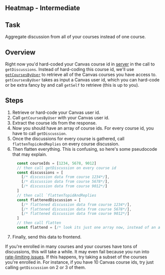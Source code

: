 ## Heatmap - Intermediate

## Task
Aggregate discussion from all of your courses instead of one course.

## Overview
Right now you'd hard-coded your Canvas course id in [server](../../../backend/server.js) in the call to `getDiscussions`. Instead of hard-coding this course id, we'll use [`getCoursesByUser`](https://github.com/ubccapico/node-canvas-api/blob/master/src/getCoursesByUser.js) to retrieve all of the Canvas courses you have access to. `getCoursesByUser` takes as input a Canvas user id, which you can hard-code or be extra fancy by and call `getSelf` to retrieve (this is up to you). 

## Steps
1. Retrieve or hard-code your Canvas user id.
1. Call `getCoursesByUser` with your Canvas user id. 
1. Extract the course ids from the response.
1. Now you should have an array of course ids. For every course id, you have to call `getDiscussion`.
1. Once the discussions for every course is gathered, call `flattenTopicAndReplies` on every course discussion.
1. Then flatten everything. This is confusing, so here's some pseudocode that may explain. 
    ```js
      const courseIds = [1234, 5678, 9012]
      // then call getDiscussion on every course id
      const discussions = [
        [/* discussion data from course 1234*/],
        [/* discussion data from course 5678*/],
        [/* discussion data from course 9012*/]
      ]
      // then call `flattenTopidAndReplies
      const flattenedDiscussion = [
        [/* flattened discussion data from course 1234*/],
        [/* flattened discussion data from course 5678*/],
        [/* flattened discussion data from course 9012*/]
      ]
      // then call flatten
      const flattend = [/* look its just one array now, instead of an array of arrays */]
    ```
1. Finally, send this data to frontend.

If you're enrolled in many courses and your courses have tons of discussions, this will take a while. It may even fail because you run into [rate-limiting issues](https://community.canvaslms.com/docs/DOC-8381-api-rate-limiting). If this happens, try taking a subset of the courses you're enrolled in. For instance, if you have 10 Canvas course ids, try just calling `getDiscussion` on 2 or 3 of them.